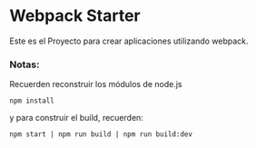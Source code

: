 # Webpack Starter

Este es el Proyecto para crear aplicaciones utilizando webpack.

### Notas:

Recuerden reconstruir los módulos de node.js

```
npm install
```

y para construir el build, recuerden:

```
npm start | npm run build | npm run build:dev
```
